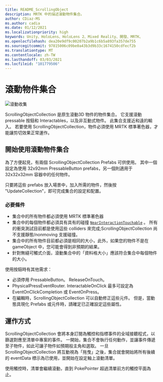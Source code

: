 ```yaml
---
title: README_ScrollingObject
description: MRTK 中的描述滾動物件集合。
author: CDiaz-MS
ms.author: cadia
ms.date: 01/12/2021
ms.localizationpriority: high
keywords: Unity、HoloLens、HoloLens 2、Mixed Reality、開發、MRTK、
ms.openlocfilehash: dea20e9df9c00207b2a9b1c6b5a893fa357de755
ms.sourcegitcommit: 97815006c09be0a43b3d9b33c1674150cdfecf2b
ms.translationtype: MT
ms.contentlocale: zh-TW
ms.lasthandoff: 03/03/2021
ms.locfileid: "101779506"
---
```

# <a name="scrolling-object-collection"></a>滾動物件集合

![滾動收集](../../features/Images/ScrollingCollection/MRTK_UX_ScrollingCollection_Main.jpg)

ScrollingObjectCollection 是原生滾動3D 物件的物件集合。 它支援滾動 pressable 按鈕和 Interactables，以及非互動式物件。 此集合支援近和遠的輸入。 若要使用 ScrollingObjectCollection，物件必須使用 MRTK 標準著色器，才能讓剪切效果正常運作。

## <a name="getting-started-with-scrolling-object-collection"></a>開始使用滾動物件集合

為了方便起見，有兩個 ScrollingObjectCollection Prefabs 可供使用。 其中一個設定為使用 32x92mm PressableButton prefabs，另一個則適用于32x32x32mm 容器中的任何物件。

只要將這些 prefabs 放入場景中，加入所需的物件，然後按 "UpdateCollection"，即可完成集合的設定和配置。

### <a name="prerequisites"></a>必要條件

- 集合中的所有物件都必須使用 MRTK 標準著色器
- 集合中的每個物件都必須具有具有的碰撞 [`NearInteractionTouchable`](xref:Microsoft.MixedReality.Toolkit.Input.NearInteractionTouchable) 。 所有的衝突測試目前都是使用這些 colliders 來完成;ScrollingObjectCollection 尚不支援靜態/nonmoving 支援碰撞。
- 集合中的所有物件目前都必須是相同的大小，此外，如果您的物件不是在 gameObject 中，您可能會得到非預期的結果。
- 針對無縫可觸式介面，滾動集合中的「資料格大小」應該符合集合中每個物件的大小。

使用按鈕時有其他需求：

- 必須停用 PressableButton。 ReleaseOnTouch。
- PhysicalPressEventRouter. InteractableOnClick 最多可設定為 EventOnClickCompletion 或 EventOnPress。
- 在編輯時，ScrollingObjectCollection 可以自動修正這些元件。 但是，當動態具現化 Prefabs 或元件時，請確定已正確設定這些屬性。

## <a name="how-it-works"></a>運作方式

ScrollingObjectCollection 會將本身訂閱為觸控和指標事件的全域接聽程式，以篩選對應至清單中專案的事件。 一開始，集合不會執行任何動作，並讓事件傳遞至子物件，如此可讓子物件如預期般主角和選取。 一旦 ScrollingObjectCollection 將互動視為「拖曳」之後，集合就會開始將所有後續的 eventData 標示為已使用，並開始在設定軸上滾動清單。

使用觸控時，清單會繼續滾動，直到 PokePointer 超過清單前方的觸控平面為止。
